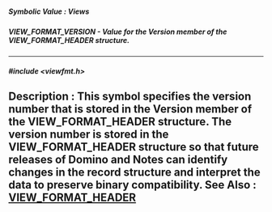 ##### Symbolic Value : Views
##### VIEW_FORMAT_VERSION - Value for the Version member of the VIEW_FORMAT_HEADER structure.
---
##### #include <viewfmt.h>
**Description :**
This symbol specifies the version number that is stored in the Version member 
of the VIEW_FORMAT_HEADER structure.  The version number is stored in the 
VIEW_FORMAT_HEADER structure so that future releases of Domino and Notes can 
identify changes in the record structure and interpret the data to preserve 
binary compatibility.
**See Also :**
[VIEW_FORMAT_HEADER](D:/md_files/VIEW_FORMAT_HEADER.md)
---
